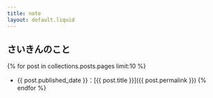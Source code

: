```yaml
---
title: note
layout: default.liquid
---
```

<h2 class="subtitle">さいきんのこと</h2>

{% for post in collections.posts.pages limit:10 %}
* {{ post.published_date }}：[{{ post.title }}]({{ post.permalink }})
  {% endfor %}
